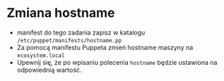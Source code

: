 # Zmiana hostname

- manifest do tego zadania zapisz w katalogu `/etc/puppet/manifests/hostname.pp`
- Za pomocą manifestu Puppeta zmień hostname maszyny na `ecosystem.local`
- Upewnij się, że po wpisaniu polecenia `hostname` będzie ustawiona na odpowiednią wartość.
